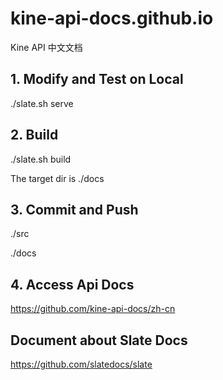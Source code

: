 # kine-api-docs.github.io
Kine API 中文文档

## 1. Modify and Test on Local
./slate.sh serve

## 2. Build
./slate.sh build

The target dir is ./docs

## 3. Commit and Push

./src

./docs

## 4. Access Api Docs

https://github.com/kine-api-docs/zh-cn

## Document about Slate Docs

https://github.com/slatedocs/slate

